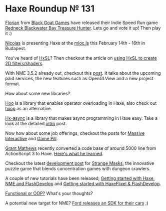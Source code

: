 [_template]: ../templates/roundup.html
# Haxe Roundup № 131

[Florian][link 1] from [Black Goat Games][link 2] have released their Indie Speed Run game [Redneck Blackwater Bay Treasure Hunter][link 3]. Lets go and vote it up! Then play it :)

[Nicolas][link 4] is presenting Haxe at the [mloc.js][link 5] this February 14th - 16th in Budapest.

You've heard of [HxSL][link 6]? Then checkout the article on [using HxSL to create 2D filters/shaders][link 7].

With NME 3.5.2 already out, checkout this [post][link 8]. It talks about the upcoming paid services, the new features such as OpenGLView and a new project format.

How about some new libraries?

[Hoo][link 9] is a library that enables operator overloading in Haxe, also check out [hxop][link 10] as an alternative.

[Hx-async][link 11] is a library that makes async programming in Haxe easy. Take a look at the detailed [intro][link 12] post.

Now how about some job offerings, checkout the posts for [Massive Interactive][link 13] and [Game Pill][link 14].

[Grant Mathews][link 15] recently converted a code base of around 5000 line from ActionScript 3 to Haxe. [Here's what he learned][link 16].

Checkout the latest [development post][link 17] for [Strange Masks][link 18], the innovative puzzle game that blends concentration games with dungeon crawlers.

A couple of new tutorials have been released, [Getting started with Haxe, NME and FlashDevelop][link 19] and [Getting started with HaxeFlixel &amp; FlashDevelop][link 20].

[Functional or OOP?][link 21] What's your thoughts?

A potential new target for NME? [Ford releases an SDK for their cars][link 22] ;)

[link 1]: https://twitter.com/_astrocreep "Florian"
[link 2]: https://twitter.com/blackgoatgames "Black Goat Games"
[link 3]: http://www.escapistmagazine.com/content/indie-speed-run/?game=202 "Redneck Blackwater Bay Treasure Hunter"
[link 4]: https://twitter.com/ncannasse "Nicolas"
[link 5]: http://mloc-js.com/ "mloc.js"
[link 6]: https://github.com/ncannasse/hxsl "HxSL"
[link 7]: http://bruce-lab.blogspot.co.uk/2012/12/use-hxslstage3d-to-create-2d.html "using HxSL to create 2D filters/shaders"
[link 8]: http://www.nme.io/blog/2013/01/03/happy-new-year/ "post"
[link 9]: https://github.com/Atry/hoo "Hoo"
[link 10]: https://github.com/Simn/hxop "hxop"
[link 11]: https://github.com/stroncium/hx-async "Hx-async"
[link 12]: https://groups.google.com/d/msg/haxelang/2tck5xf1ktw/c_Jj9dD0X-sJ "intro"
[link 13]: https://groups.google.com/forum/#!topic/haxelang/5RDMgHLPAvw "Massive Interactive"
[link 14]: https://groups.google.com/forum/#!topic/haxelang/3xKfa0DyeHM "Game Pill"
[link 15]: http://www.grantmathews.com "Grant Mathews"
[link 16]: http://www.grantmathews.com/43 "Here&#8217;s what he learned"
[link 17]: http://blog.thinkslow.net/post/40093398509/with-the-release-of-the-1-0-4-version-this "development post"
[link 18]: http://www.strangemasks.com/ "Strange Masks"
[link 19]: http://www.gemfruit.com/getting-started-with-haxe-nme-and-flashdevelop/ "Getting started with Haxe, NME and FlashDevelop"
[link 20]: http://mightiesthero.blogspot.com/2013/01/getting-started-haxeflixel-flashdevelop.html "Getting started with HaxeFlixel &amp; FlashDevelop"
[link 21]: http://www.weblob.net/2013/functional-or-oop-a-simple-case/ "Functional or OOP?"
[link 22]: http://bits.blogs.nytimes.com/2013/01/08/c-e-s-2013-have-you-programmed-a-ford-lately/ "Ford releases an SDK for their cars"

